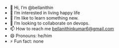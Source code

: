 - 👋 Hi, I’m @bellanithin
- 👀 I’m interested in living happy life
- 🌱 I’m like to learn something new.
- 💞️ I’m looking to collaborate on devops.
- 📫 How to reach me bellanithinkumar6@gmail.com
- 😄 Pronouns: he/him
- ⚡ Fun fact: none

<!---
bellanithin/bellanithin is a ✨ special ✨ repository because its `README.md` (this file) appears on your GitHub profile.
You can click the Preview link to take a look at your changes.
--->

